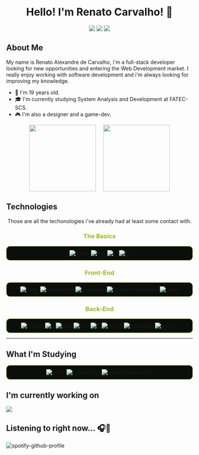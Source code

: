 <div align="center">
<h1>Hello! I'm Renato Carvalho! 👋</h1>

<a>
<img src="https://img.shields.io/badge/LinkedIn-0077B5?style=for-the-badge&logo=linkedin&logoColor=white"></img>
</a>
<a>
<img src="https://img.shields.io/badge/Instagram-E4405F?style=for-the-badge&logo=instagram&logoColor=white"></img>
</a>
<a>
<img src="https://img.shields.io/badge/-Behance-blue?style=for-the-badge&logo=behance&logoColor=white"></img>
</a>
</div>

## About Me
My name is Renato Alexandre de Carvalho, i'm a full-stack developer looking for new opportunities and entering the Web Development market. I really enjoy working with software development and i'm always looking for improving my knowledge. 

- 📅 I'm 19 years old.
- 🎓 I'm currently studying System Analysis and Development at FATEC-SCS.
- 🎮 I'm also a designer and a game-dev.

<div style="display:flex; column-gap: 20px; justify-content: center">
<a href="https://github.com/RenatoAC2004">
  <img height="180em" align="center" src="https://github-readme-stats.vercel.app/api?username=RenatoAC2004&show_icons=true&theme=merko&include_all_commits=true" />
</a>
<a href="https://github.com/RenatoAC2004">
  <img height="180em" align="center" src="https://github-readme-stats.vercel.app/api/top-langs/?username=RenatoAC2004&layout=donut&theme=merko" />
</a>
</div>

## Technologies
<div style="text-align: center">
Those are all the techonologies i've already had at least some contact with.
</div>

<h3 style="color: #9cb81f; text-align: center"><b>The Basics</b></h3>
<div style="display: flex; justify-content: center; align-items:center; column-gap: 5px; row-gap: 5px; flex-wrap: wrap; border: solid 1px #9cb81f; border-radius: 10px; padding: 10px; background-color: #0a0f0b;">
  <img align="center" alt="html5" src="https://img.shields.io/badge/HTML5-E34F26?style=for-the-badge&logo=html5&logoColor=white" />
  <img align="center" alt="css" src="https://img.shields.io/badge/CSS3-1572B6?style=for-the-badge&logo=css3&logoColor=white" />
  <img align="center" alt="js" src="https://img.shields.io/badge/JavaScript-F7DF1E?style=for-the-badge&logo=javascript&logoColor=black" />
  <img align="center" alt="ts" src="https://img.shields.io/badge/TypeScript-007ACC?style=for-the-badge&logo=typescript&logoColor=white" />
  </div>

<h3 style="color: #9cb81f; text-align: center"><b>Front-End</b></h3>
<div style="display: flex; justify-content: center; align-items:center; column-gap: 5px; row-gap: 5px; flex-wrap: wrap; border: solid 1px #9cb81f; border-radius: 10px; padding: 10px; background-color: #0a0f0b;">

  <img align="center" alt="react" src="https://img.shields.io/badge/React-20232A?style=for-the-badge&logo=react&logoColor=61DAFB" />
  <img align="center" alt="tailwindcss" src="https://img.shields.io/badge/Tailwind_CSS-38B2AC?style=for-the-badge&logo=tailwind-css&logoColor=white">
  <img align="center" alt="bootstrap" src="https://img.shields.io/badge/Bootstrap-563D7C?style=for-the-badge&logo=bootstrap&logoColor=white">
  <img align="center" alt="styledcomponents" src="https://img.shields.io/badge/styled--components-DB7093?style=for-the-badge&logo=styled-components&logoColor=white">
  <img align="center" alt="vuejs" src="https://img.shields.io/badge/Vue.js-35495E?style=for-the-badge&logo=vue.js&logoColor=4FC08D">
</div>

<h3 style="color: #9cb81f; text-align: center"><b>Back-End</b></h3>
<div style="display: flex; justify-content: center; align-items:center; column-gap: 5px; row-gap: 5px; flex-wrap: wrap; border: solid 1px #9cb81f; border-radius: 10px; padding: 10px; background-color: #0a0f0b;">
  <img align="center" alt="nodejs" src="https://img.shields.io/badge/Node.js-43853D?style=for-the-badge&logo=node.js&logoColor=white" />
  <img align="center" alt="c" src="https://img.shields.io/badge/C-00599C?style=for-the-badge&logo=c&logoColor=white" />
  <img align="center" alt="java" src="https://img.shields.io/badge/C%23-239120?style=for-the-badge&logo=csharp&logoColor=white">
  <img align="center" alt="php" src="https://img.shields.io/badge/PHP-777BB4?style=for-the-badge&logo=php&logoColor=white">
  <img align="center" alt="R" src="https://img.shields.io/badge/R-276DC3?style=for-the-badge&logo=r&logoColor=white">
  <img align="center" alt="mysql" src="https://img.shields.io/badge/MySQL-00000F?style=for-the-badge&logo=mysql&logoColor=white">
  <img align="center" alt="mongodb" src="https://img.shields.io/badge/MongoDB-4EA94B?style=for-the-badge&logo=mongodb&logoColor=white">
  <img align="center" alt="python" src="https://img.shields.io/badge/Python-14354C?style=for-the-badge&logo=python&logoColor=white">
</div>

  ---
## What I'm Studying

<div style="display: flex; justify-content: center; align-items:center; column-gap: 5px; row-gap: 5px; flex-wrap: wrap; border: solid 1px #9cb81f; border-radius: 10px; padding: 10px; background-color: #0a0f0b;">

  <img align="center" alt="react" src="https://img.shields.io/badge/React-20232A?style=for-the-badge&logo=react&logoColor=61DAFB" />
  <img align="center" alt="tailwindcss" src="https://img.shields.io/badge/Tailwind_CSS-38B2AC?style=for-the-badge&logo=tailwind-css&logoColor=white">
  <img align="center" alt="styledcomponents" src="https://img.shields.io/badge/styled--components-DB7093?style=for-the-badge&logo=styled-components&logoColor=white">
</div>

## I'm currently working on

<a href="https://github.com/RenatoAC2004/file-upload-cloud-project" target="_blank"><img align="center" src="https://github-readme-stats.vercel.app/api/pin/?username=RenatoAC2004&repo=file-upload-cloud-project&theme=merko"></a>

## Listening to right now... 🎧🎵

![spotify-github-profile](https://spotify-github-profile.vercel.app/api/view?uid=pitycy2&cover_image=true&theme=novatorem&show_offline=false&background_color=121212&interchange=false&bar_color=53b14f&bar_color_cover=false)
